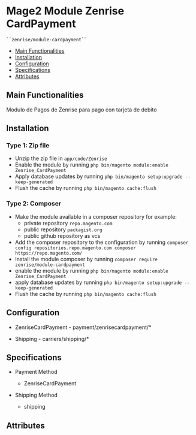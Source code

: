 # Mage2 Module Zenrise CardPayment

    ``zenrise/module-cardpayment``

 - [Main Functionalities](#markdown-header-main-functionalities)
 - [Installation](#markdown-header-installation)
 - [Configuration](#markdown-header-configuration)
 - [Specifications](#markdown-header-specifications)
 - [Attributes](#markdown-header-attributes)


## Main Functionalities
Modulo de Pagos de Zenrise para pago con tarjeta de debito

## Installation

### Type 1: Zip file

 - Unzip the zip file in `app/code/Zenrise`
 - Enable the module by running `php bin/magento module:enable Zenrise_CardPayment`
 - Apply database updates by running `php bin/magento setup:upgrade --keep-generated`
 - Flush the cache by running `php bin/magento cache:flush`

### Type 2: Composer

 - Make the module available in a composer repository for example:
    - private repository `repo.magento.com`
    - public repository `packagist.org`
    - public github repository as vcs
 - Add the composer repository to the configuration by running `composer config repositories.repo.magento.com composer https://repo.magento.com/`
 - Install the module composer by running `composer require zenrise/module-cardpayment`
 - enable the module by running `php bin/magento module:enable Zenrise_CardPayment`
 - apply database updates by running `php bin/magento setup:upgrade --keep-generated`
 - Flush the cache by running `php bin/magento cache:flush`


## Configuration

 - ZenriseCardPayment - payment/zenrisecardpayment/*

 - Shipping - carriers/shipping/*


## Specifications

 - Payment Method
	- ZenriseCardPayment

 - Shipping Method
	- shipping


## Attributes



